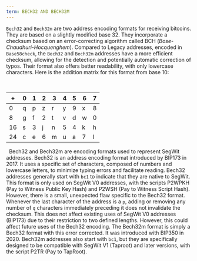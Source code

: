 ```yaml
---
term: BECH32 AND BECH32M
---
```


`Bech32` and `Bech32m` are two address encoding formats for receiving bitcoins. They are based on a slightly modified base 32. They incorporate a checksum based on an error-correcting algorithm called BCH (*Bose-Chaudhuri-Hocquenghem*). Compared to Legacy addresses, encoded in `Base58check`, the `Bech32` and `Bech32m` addresses have a more efficient checksum, allowing for the detection and potentially automatic correction of typos. Their format also offers better readability, with only lowercase characters. Here is the addition matrix for this format from base 10:

&nbsp;

| +   | 0   | 1   | 2   | 3   | 4   | 5   | 6   | 7   |
| --- | --- | --- | --- | --- | --- | --- | --- | --- |
| 0   | q   | p   | z   | r   | y   | 9   | x   | 8   |
| 8   | g   | f   | 2   | t   | v   | d   | w   | 0   |
| 16  | s   | 3   | j   | n   | 5   | 4   | k   | h   |
| 24  | c   | e   | 6   | m   | u   | a   | 7   | l   |

&nbsp;
Bech32 and Bech32m are encoding formats used to represent SegWit addresses. Bech32 is an address encoding format introduced by BIP173 in 2017. It uses a specific set of characters, composed of numbers and lowercase letters, to minimize typing errors and facilitate reading. Bech32 addresses generally start with `bc1` to indicate that they are native to SegWit. This format is only used on SegWit V0 addresses, with the scripts P2WPKH (Pay to Witness Public Key Hash) and P2WSH (Pay to Witness Script Hash). However, there is a small, unexpected flaw specific to the Bech32 format. Whenever the last character of the address is a `p`, adding or removing any number of `q` characters immediately preceding it does not invalidate the checksum. This does not affect existing uses of SegWit V0 addresses (BIP173) due to their restriction to two defined lengths. However, this could affect future uses of the Bech32 encoding. The Bech32m format is simply a Bech32 format with this error corrected. It was introduced with BIP350 in 2020. Bech32m addresses also start with `bc1`, but they are specifically designed to be compatible with SegWit V1 (Taproot) and later versions, with the script P2TR (Pay to TapRoot).